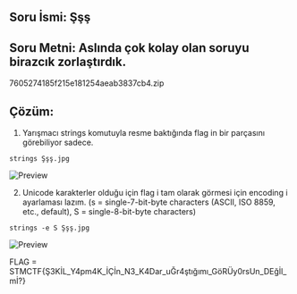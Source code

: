 
## Soru İsmi: Şşş

## Soru Metni: Aslında çok kolay olan soruyu birazcık zorlaştırdık.
7605274185f215e181254aeab3837cb4.zip

## Çözüm: 

1. Yarışmacı strings komutuyla resme baktığında flag in bir parçasını görebiliyor sadece.

```strings Şşş.jpg```

![Preview](https://github.com/stmctf/stmctf17/blob/master/REVERSE/Sss/sss1.png)

2. Unicode karakterler olduğu için flag i tam olarak görmesi için encoding i ayarlaması lazım.
(s = single-7-bit-byte characters (ASCII, ISO 8859, etc., default), S = single-8-bit-byte characters)

```strings -e S Şşş.jpg```

![Preview](https://github.com/stmctf/stmctf17/blob/master/REVERSE/Sss/sss2.png)

FLAG = STMCTF{Ş3KİL_Y4pm4K_İÇİn_N3_K4Dar_uĞr4ştığımı_GöRÜy0rsUn_DEğİl_mİ?}
